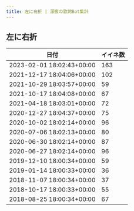 ```yaml
---
title: 左に右折 | 深夜の歌詞Bot集計
---
```

## 左に右折

|日付|イイネ数|
|-|-|
|2023-02-01 18:02:43+00:00|163|
|2021-12-17 18:04:06+00:00|102|
|2021-10-29 18:03:57+00:00|59|
|2021-10-17 18:04:08+00:00|67|
|2021-04-18 18:03:01+00:00|72|
|2020-12-27 18:04:37+00:00|75|
|2020-10-02 18:02:14+00:00|96|
|2020-07-06 18:02:13+00:00|80|
|2020-06-30 18:02:14+00:00|87|
|2020-06-27 18:02:14+00:00|96|
|2019-12-10 18:00:34+00:00|59|
|2019-01-14 18:00:33+00:00|36|
|2018-11-07 18:00:34+00:00|37|
|2018-10-17 18:00:33+00:00|55|
|2018-08-25 18:00:34+00:00|67|

